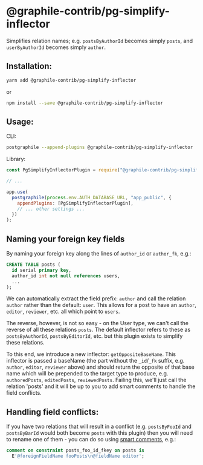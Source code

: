 # @graphile-contrib/pg-simplify-inflector

Simplifies relation names; e.g. `postsByAuthorId` becomes simply `posts`, and
`userByAuthorId` becomes simply `author`.

## Installation:

```bash
yarn add @graphile-contrib/pg-simplify-inflector
```

or

```bash
npm install --save @graphile-contrib/pg-simplify-inflector
```

## Usage:

CLI:

```bash
postgraphile --append-plugins @graphile-contrib/pg-simplify-inflector
```

Library:

```js
const PgSimplifyInflectorPlugin = require("@graphile-contrib/pg-simplify-inflector");

// ...

app.use(
  postgraphile(process.env.AUTH_DATABASE_URL, "app_public", {
    appendPlugins: [PgSimplifyInflectorPlugin],
    // ... other settings ...
  })
);
```

## Naming your foreign key fields

By naming your foreign key along the lines of `author_id` or `author_fk`, e.g.:

```sql
CREATE TABLE posts (
  id serial primary key,
  author_id int not null references users,
  ...
);
```

We can automatically extract the field prefix: `author` and call the relation
`author` rather than the default: `user`. This allows for a post to have an
`author`, `editor`, `reviewer`, etc. all which point to `users`.

The reverse, however, is not so easy - on the User type, we can't call the reverse
of all these relations `posts`. The default inflector refers to these as
`postsByAuthorId`, `postsByEditorId`, etc. but this plugin exists to simplify
these relations.

To this end, we introduce a new inflector: `getOppositeBaseName`. This
inflector is passed a baseName (the part without the `_id`/`_fk` suffix, e.g.
`author`, `editor`, `reviewer` above) and should return the opposite of that
base name which will be prepended to the target type to produce, e.g.
`authoredPosts`, `editedPosts`, `reviewedPosts`. Failing this, we'll just call
the relation 'posts' and it will be up to you to add smart comments to handle
the field conflicts.

## Handling field conflicts:

If you have two relations that will result in a conflict (e.g.
`postsByFooId` and `postsByBarId` would both become `posts` with this
plugin) then you will need to rename one of them - you can do so using [smart
comments](https://www.graphile.org/postgraphile/smart-comments/), e.g.:

```sql
comment on constraint posts_foo_id_fkey on posts is
  E'@foreignFieldName fooPosts\n@fieldName editor';
```

